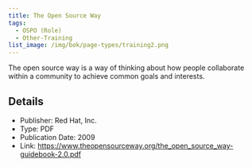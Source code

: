 ```yaml
---
title: The Open Source Way
tags: 
  - OSPO (Role)
  - Other-Training
list_image: /img/bok/page-types/training2.png
---
```


The open source way is a way of thinking about how people collaborate within a community to achieve common goals and interests.

## Details

- Publisher: Red Hat, Inc.
- Type: PDF
- Publication Date: 2009
- Link: https://www.theopensourceway.org/the_open_source_way-guidebook-2.0.pdf
